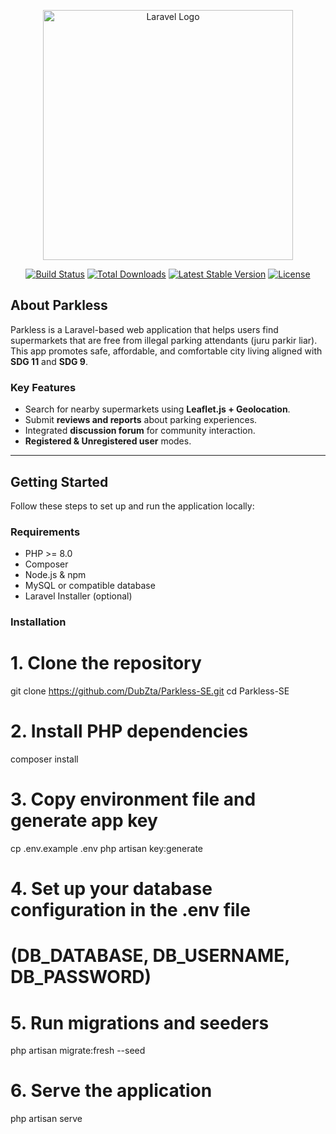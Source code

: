 <p align="center"><a href="https://laravel.com" target="_blank"><img src="https://raw.githubusercontent.com/laravel/art/master/logo-lockup/5%20SVG/2%20CMYK/1%20Full%20Color/laravel-logolockup-cmyk-red.svg" width="400" alt="Laravel Logo"></a></p>

<p align="center">
<a href="https://github.com/laravel/framework/actions"><img src="https://github.com/laravel/framework/workflows/tests/badge.svg" alt="Build Status"></a>
<a href="https://packagist.org/packages/laravel/framework"><img src="https://img.shields.io/packagist/dt/laravel/framework" alt="Total Downloads"></a>
<a href="https://packagist.org/packages/laravel/framework"><img src="https://img.shields.io/packagist/v/laravel/framework" alt="Latest Stable Version"></a>
<a href="https://packagist.org/packages/laravel/framework"><img src="https://img.shields.io/packagist/l/laravel/framework" alt="License"></a>
</p>

## About Parkless

Parkless is a Laravel-based web application that helps users find supermarkets that are free from illegal parking attendants (juru parkir liar). This app promotes safe, affordable, and comfortable city living aligned with **SDG 11** and **SDG 9**.

### Key Features

- Search for nearby supermarkets using **Leaflet.js + Geolocation**.
- Submit **reviews and reports** about parking experiences.
- Integrated **discussion forum** for community interaction.
- **Registered & Unregistered user** modes.

---

## Getting Started

Follow these steps to set up and run the application locally:

### Requirements

- PHP >= 8.0
- Composer
- Node.js & npm
- MySQL or compatible database
- Laravel Installer (optional)

### Installation

# 1. Clone the repository

git clone https://github.com/DubZta/Parkless-SE.git
cd Parkless-SE

# 2. Install PHP dependencies

composer install

# 3. Copy environment file and generate app key

cp .env.example .env
php artisan key:generate

# 4. Set up your database configuration in the .env file
# (DB_DATABASE, DB_USERNAME, DB_PASSWORD)

# 5. Run migrations and seeders

php artisan migrate:fresh --seed

# 6. Serve the application

php artisan serve
